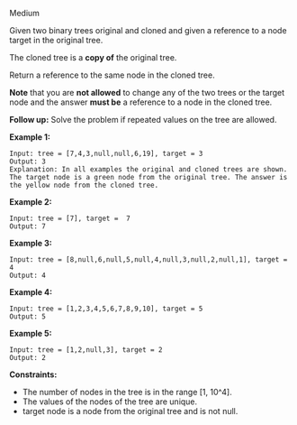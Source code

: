 Medium

Given two binary trees original and cloned and given a reference to a node target in the original tree.

The cloned tree is a **copy of** the original tree.

Return a reference to the same node in the cloned tree.

**Note** that you are **not allowed** to change any of the two trees or the target node and the answer **must be** a reference to a node in the cloned tree.

**Follow up:** Solve the problem if repeated values on the tree are allowed.

 

**Example 1:**

```
Input: tree = [7,4,3,null,null,6,19], target = 3
Output: 3
Explanation: In all examples the original and cloned trees are shown. The target node is a green node from the original tree. The answer is the yellow node from the cloned tree.
```
**Example 2:**

```
Input: tree = [7], target =  7
Output: 7
```
**Example 3:**

```
Input: tree = [8,null,6,null,5,null,4,null,3,null,2,null,1], target = 4
Output: 4
```
**Example 4:**

```
Input: tree = [1,2,3,4,5,6,7,8,9,10], target = 5
Output: 5
```
**Example 5:**

```
Input: tree = [1,2,null,3], target = 2
Output: 2
```

**Constraints:**

- The number of nodes in the tree is in the range [1, 10^4].
- The values of the nodes of the tree are unique.
- target node is a node from the original tree and is not null.

